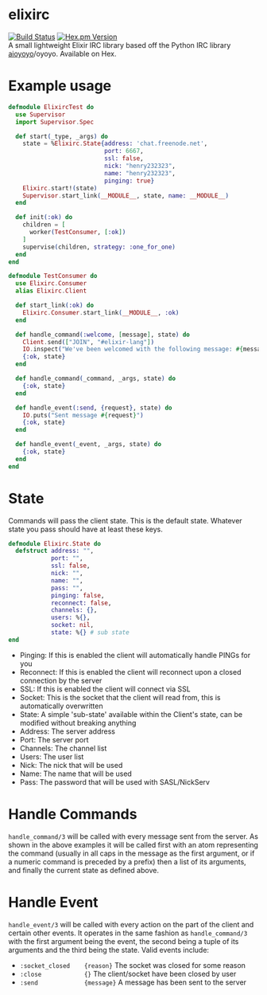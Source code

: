 # elixirc
[![Build Status](https://travis-ci.org/henry232323/elixirc.svg?branch=master)](https://travis-ci.org/henry232323/elixirc)
[![Hex.pm Version](http://img.shields.io/hexpm/v/exirc.svg?style=flat)](https://hex.pm/packages/elixirc)
<br />
A small lightweight Elixir IRC library based off the Python IRC library [aioyoyo](https://github.com/henry232323/aioyoyo)/oyoyo. Available on Hex.

# Example usage
```elixir
defmodule ElixircTest do
  use Supervisor
  import Supervisor.Spec

  def start(_type, _args) do
    state = %Elixirc.State{address: 'chat.freenode.net',
                           port: 6667,
                           ssl: false,
                           nick: "henry232323",
                           name: "henry232323",
                           pinging: true}
    Elixirc.start!(state)
    Supervisor.start_link(__MODULE__, state, name: __MODULE__)
  end

  def init(:ok) do
    children = [
      worker(TestConsumer, [:ok])
    ]
    supervise(children, strategy: :one_for_one)
  end
end

defmodule TestConsumer do
  use Elixirc.Consumer
  alias Elixirc.Client

  def start_link(:ok) do
    Elixirc.Consumer.start_link(__MODULE__, :ok)
  end

  def handle_command(:welcome, [message], state) do
    Client.send(["JOIN", "#elixir-lang"])
    IO.inspect("We've been welcomed with the following message: #{message}")
    {:ok, state}
  end

  def handle_command(_command, _args, state) do
    {:ok, state}
  end

  def handle_event(:send, {request}, state) do
    IO.puts("Sent message #{request}")
    {:ok, state}
  end

  def handle_event(_event, _args, state) do
    {:ok, state}
  end
end
```
# State
Commands will pass the client state. This is the default state. Whatever state you
 pass should have at least these keys.
```elixir
defmodule Elixirc.State do
  defstruct address: "",
            port: "",
            ssl: false,
            nick: "",
            name: "",
            pass: "",
            pinging: false,
            reconnect: false,
            channels: {},
            users: %{},
            socket: nil,
            state: %{} # sub state
end
```
 - Pinging:   If this is enabled the client will automatically handle PINGs for you
 - Reconnect: If this is enabled the client will reconnect upon a closed connection by the server
 - SSL:       If this is enabled the client will connect via SSL
 - Socket:    This is the socket that the client will read from, this is automatically overwritten
 - State:     A simple 'sub-state' available within the Client's state, can be modified without breaking anything
 - Address:   The server address
 - Port:      The server port
 - Channels:  The channel list
 - Users:     The user list
 - Nick:      The nick that will be used
 - Name:      The name that will be used
 - Pass:      The password that will be used with SASL/NickServ

# Handle Commands
  `handle_command/3` will be called with every message sent from the server. As shown
  in the above examples it will be called first with an atom representing the command
  (usually in all caps in the message as the first argument, or if a numeric command
  is preceded by a prefix) then a list of its arguments, and finally the current state
  as defined above.

# Handle Event
  `handle_event/3` will be called with every action on the part of the client and certain
  other events. It operates in the same fashion as `handle_command/3` with the first
  argument being the event, the second being a tuple of its arguments and the third
  being the state. Valid events include:

  - `:socket_closed    {reason}`    The socket was closed for some reason
  - `:close            {}`          The client/socket have been closed by user
  - `:send             {message}`   A message has been sent to the server
